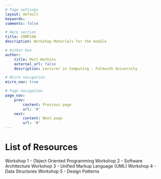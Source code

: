 ```yaml
---
# Page settings
layout: default
keywords:
comments: false

# Hero section
title: COMP140
description: Workshop Materials for the module

# Author box
author:
    title: Matt Watkins
    external_url: false
    description: Lecturer in Computing - Falmouth University

# Micro navigation
micro_nav: true

# Page navigation
page_nav:
    prev:
        content: Previous page
        url: '#'
    next:
        content: Next page
        url: '#'
---
```


# List of Resources

Workshop 1 - Object Oriented Programming
Workshop 2 - Software Architecture
Workshop 3 - Unified Markup Language (UML)
Workshop 4 - Data Structures
Workshop 5 - Design Patterns
